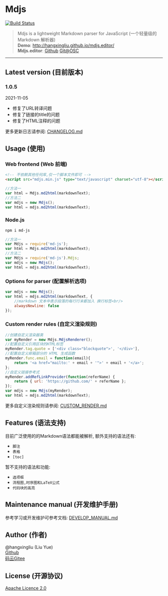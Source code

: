 # Mdjs

[![Build Status](https://travis-ci.org/hangxingliu/mdjs.svg?branch=master)](https://travis-ci.org/hangxingliu/mdjs)

> Mdjs is a lightweight Markdown parser for JavaScript
>  (一个轻量级的 Markdown 解析器)   
> **Demo**: <http://hangxingliu.github.io/mdjs.editor/>   
> **Mdjs.editor**: 
> [Github](https://github.com/hangxingliu/mdjs.editor)
> [Git@OSC](http://git.oschina.net/voyageliu/mdjs.editor)

---

## Latest version (目前版本)

### 1.0.5

2021-11-05

- 修复了URL转译问题
- 修复了链接的title的问题
- 修复了HTML注释的问题


更多更新日志请参阅: [CHANGELOG.md](documents/CHANGELOG.md)

## Usage (使用)

### Web frontend (Web 前端)

``` html
<!-- 不依赖其他任何库,仅一个脚本文件即可 -->
<script src="mdjs.min.js" type="text/javascript" charset="utf-8"></script>
```

``` javascript
//方法一
var html = Mdjs.md2html(markdownText);
//方法二
var mdjs = new Mdjs();
var html = mdjs.md2html(markdownText);
```

### Node.js

``` bash
npm i md-js
```

``` javascript
//方法一
var Mdjs = require('md-js');
var html = Mdjs.md2html(markdownText);
//方法二
var Mdjs = require('md-js').Mdjs;
var mdjs = new Mdjs();
var html = mdjs.md2html(markdownText);
```

### Options for parser (配置解析选项)

``` javascript
var mdjs = new Mdjs();
var html = mdjs.md2html(markdownText, {
	//markdown 文本中表示段落的每行行末都加入 换行标签<br/>
	alwaysNewline: false
});
```

### Custom render rules (自定义渲染规则)

``` javascript
//创建自定义渲染器类
var myRender = new Mdjs.MdjsRenderer();
//配置自定义引用区块的HTML标签
myRender.tag.quote = ['<div class="blockquote">', '</div>'],
//配置自定义邮箱部分的 HTML 生成函数
myRender.func.email = function(email){
	return '<a href="mailto:' + email + '">' + email + '</a>';
};
//自定义链接参考式
myRender.addRefLinkProvider(function(referName) {
	return { url: 'https://github.com/' + referName };
});
var mdjs = new Mdjs(myRender);
var html = mdjs.md2html(markdownText);
```

更多自定义渲染规则请参阅: [CUSTOM_RENDER.md](documents/CUSTOM_RENDER.md)


## Features (语法支持)

目前广泛使用的的Markdown语法都能被解析,
额外支持的语法还有:

- `脚注`
- `表格`
- `[toc]`

暂不支持的语法和功能:

- `选项框`
- `流程图,时序图和LaTeX公式`
- `代码块的高亮`

## Maintenance manual (开发维护手册)

参考学习或开发维护可参考文档:
[DEVELOP_MANUAL.md](documents/DEVELOP_MANUAL.md)

## Author (作者)

@hangxingliu (Liu Yue)   
[Github](https://github.com/hangxingliu)   
[码云Gitee](https://git.oschina.net/voyageliu)   

## License (开源协议)

[Apache Licence 2.0](LICENSE)
